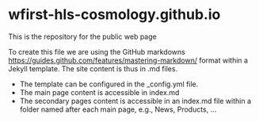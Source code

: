 # wfirst-hls-cosmology.github.io
This is the repository for the public web page

To create this file we are using the GitHub markdowns https://guides.github.com/features/mastering-markdown/ format within a Jekyll template. The site content is thus in .md files.

* The template can be configured in the _config.yml file.
* The main page content is accessible in index.md
* The secondary pages content is accessible in an index.md file within a folder named after each main page, e.g., News, Products, ...

